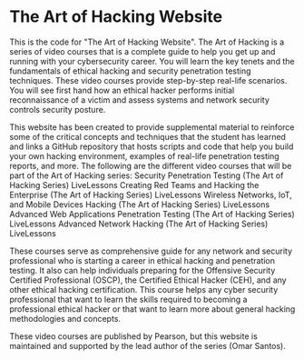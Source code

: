 # The Art of Hacking Website
This is the code for "The Art of Hacking Website".
The Art of Hacking is a series of video courses that is a complete guide to help you get up and running with your cybersecurity career. You will learn the key tenets and the fundamentals of ethical hacking and security penetration testing techniques. These video courses provide step-by-step real-life scenarios. You will see first hand how an ethical hacker performs initial reconnaissance of a victim and assess systems and network security controls security posture.

This website has been created to provide supplemental material to reinforce some of the critical concepts and techniques that the student has learned and links a GitHub repository that hosts scripts and code that help you build your own hacking environment, examples of real-life penetration testing reports, and more. 
The following are the different video courses that will be part of the Art of Hacking series:
Security Penetration Testing (The Art of Hacking Series) LiveLessons
Creating Red Teams and Hacking the Enterprise (The Art of Hacking Series) LiveLessons
Wireless Networks, IoT, and Mobile Devices Hacking (The Art of Hacking Series) LiveLessons
Advanced Web Applications Penetration Testing (The Art of Hacking Series) LiveLessons
Advanced Network Hacking (The Art of Hacking Series) LiveLessons

These courses serve as comprehensive guide for any network and security professional who is starting a career in ethical hacking and penetration testing. It also can help individuals preparing for the Offensive Security Certified Professional (OSCP), the Certified Ethical Hacker (CEH), and any other ethical hacking certification. This course helps any cyber security professional that want to learn the skills required to becoming a professional ethical hacker or that want to learn more about general hacking methodologies and concepts.


These video courses are published by Pearson, but this website is maintained and supported by the lead author of the series (Omar Santos).
